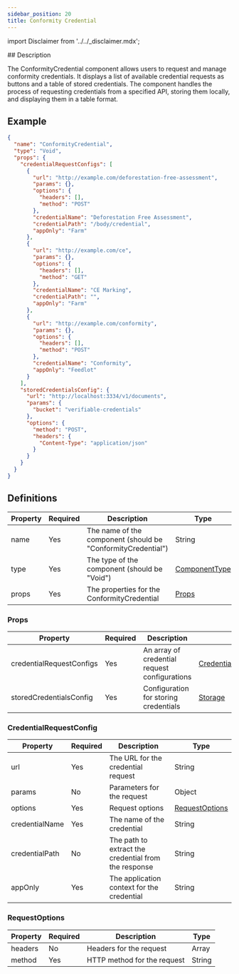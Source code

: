 ```yaml
---
sidebar_position: 20
title: Conformity Credential
---
```


import Disclaimer from '../../\_disclaimer.mdx';

<Disclaimer />
<!-- TODO: Add Verify link generator to conformity credential component -->
## Description

The ConformityCredential component allows users to request and manage conformity credentials. It displays a list of available credential requests as buttons and a table of stored credentials. The component handles the process of requesting credentials from a specified API, storing them locally, and displaying them in a table format.

## Example

```json
{
  "name": "ConformityCredential",
  "type": "Void",
  "props": {
    "credentialRequestConfigs": [
      {
        "url": "http://example.com/deforestation-free-assessment",
        "params": {},
        "options": {
          "headers": [],
          "method": "POST"
        },
        "credentialName": "Deforestation Free Assessment",
        "credentialPath": "/body/credential",
        "appOnly": "Farm"
      },
      {
        "url": "http://example.com/ce",
        "params": {},
        "options": {
          "headers": [],
          "method": "GET"
        },
        "credentialName": "CE Marking",
        "credentialPath": "",
        "appOnly": "Farm"
      },
      {
        "url": "http://example.com/conformity",
        "params": {},
        "options": {
          "headers": [],
          "method": "POST"
        },
        "credentialName": "Conformity",
        "appOnly": "Feedlot"
      }
    ],
    "storedCredentialsConfig": {
      "url": "http://localhost:3334/v1/documents",
      "params": {
        "bucket": "verifiable-credentials"
      },
      "options": {
        "method": "POST",
        "headers": {
          "Content-Type": "application/json"
        }
      }
    }
  }
}
```

## Definitions

| Property | Required | Description                                                  | Type                                                            |
| -------- | -------- | ------------------------------------------------------------ | --------------------------------------------------------------- |
| name     | Yes      | The name of the component (should be "ConformityCredential") | String                                                          |
| type     | Yes      | The type of the component (should be "Void")                 | [ComponentType](/docs/mock-apps/common/component-type)          |
| props    | Yes      | The properties for the ConformityCredential                  | [Props](/docs/mock-apps/components/conformity-credential#props) |

### Props

| Property                 | Required | Description                                   | Type                                                                                                  |
| ------------------------ | -------- | --------------------------------------------- | ----------------------------------------------------------------------------------------------------- |
| credentialRequestConfigs | Yes      | An array of credential request configurations | [CredentialRequestConfig[]](/docs/mock-apps/components/conformity-credential#credentialrequestconfig) |
| storedCredentialsConfig  | Yes      | Configuration for storing credentials         | [Storage](/docs/mock-apps/common/storage)                                                             |

### CredentialRequestConfig

| Property       | Required | Description                                          | Type                                                                              |
| -------------- | -------- | ---------------------------------------------------- | --------------------------------------------------------------------------------- |
| url            | Yes      | The URL for the credential request                   | String                                                                            |
| params         | No       | Parameters for the request                           | Object                                                                            |
| options        | Yes      | Request options                                      | [RequestOptions](/docs/mock-apps/components/conformity-credential#requestoptions) |
| credentialName | Yes      | The name of the credential                           | String                                                                            |
| credentialPath | No       | The path to extract the credential from the response | String                                                                            |
| appOnly        | Yes      | The application context for the credential           | String                                                                            |

### RequestOptions

| Property | Required | Description                 | Type   |
| -------- | -------- | --------------------------- | ------ |
| headers  | No       | Headers for the request     | Array  |
| method   | Yes      | HTTP method for the request | String |
